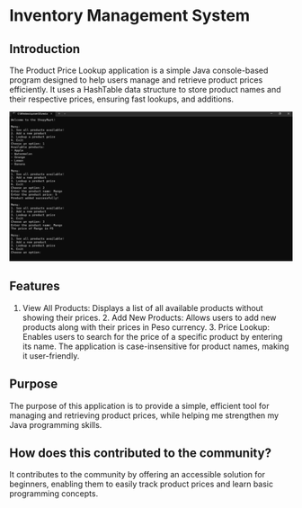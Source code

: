 # Inventory Management System
## Introduction
  The Product Price Lookup application is a simple Java console-based program designed to help users manage and retrieve product prices efficiently. 
  It uses a HashTable data structure to store product names and their respective prices, ensuring fast lookups, and additions.

  ![image alt](https://github.com/mikeyqtt/Hash/blob/0105ce235ae2d6349373832ae2005a171c04db20/HashScreenshot.png)


## Features
  1. View All Products: Displays a list of all available products without showing their prices.
 	2. Add New Products: Allows users to add new products along with their prices in Peso currency.
 	3. Price Lookup: Enables users to search for the price of a specific product by entering its name. The application is case-insensitive for product names, making it user-friendly.

## Purpose
  The purpose of this application is to provide a simple, efficient tool for managing and retrieving product prices, while helping me strengthen my Java programming skills.

## How does this contributed to the community?
  It contributes to the community by offering an accessible solution for beginners, enabling them to easily track product prices and learn basic programming concepts.
